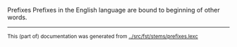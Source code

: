 Prefixes
Prefixes in the English language are bound to beginning of other words.



* * *
<small>This (part of) documentation was generated from [../src/fst/stems/prefixes.lexc](http://github.com/giellalt/lang-eng/blob/main/../src/fst/stems/prefixes.lexc)</small>